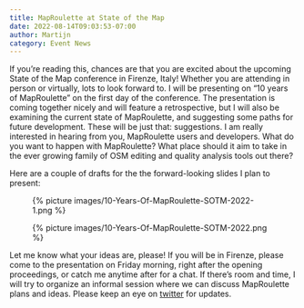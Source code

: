 ```yaml
---
title: MapRoulette at State of the Map
date: 2022-08-14T09:03:53-07:00
author: Martijn
category: Event News
---
```


If you’re reading this, chances are that you are excited about the
upcoming State of the Map conference in Firenze, Italy! Whether you are
attending in person or virtually, lots to look forward to. I will be
presenting on “10 years of MapRoulette” on the first day of the
conference. The presentation is coming together nicely and will feature
a retrospective, but I will also be examining the current state of
MapRoulette, and suggesting some paths for future development. These
will be just that: suggestions. I am really interested in hearing from
you, MapRoulette users and developers. What do you want to happen with
MapRoulette? What place should it aim to take in the ever growing family
of OSM editing and quality analysis tools out there?

Here are a couple of drafts for the the forward-looking slides I plan to
present:

<figure>
{% picture images/10-Years-Of-MapRoulette-SOTM-2022-1.png %}
</figure>

<figure>
{% picture images/10-Years-Of-MapRoulette-SOTM-2022.png %}
</figure>

Let me know what your ideas are, please! If you will be in Firenze,
please come to the presentation on Friday morning, right after the
opening proceedings, or catch me anytime after for a chat. If there’s
room and time, I will try to organize an informal session where we can
discuss MapRoulette plans and ideas. Please keep an eye on
[twitter](https://twitter.com/maproulette) for updates.

